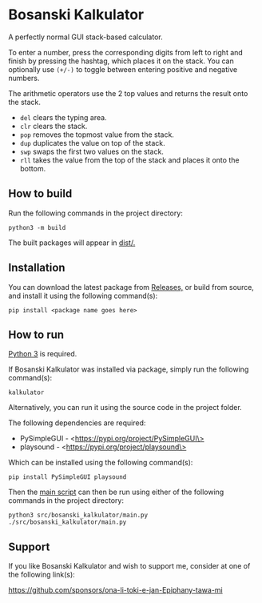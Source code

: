 # Bosanski Kalkulator

A perfectly normal GUI stack-based calculator.

To enter a number, press the corresponding digits from left to right and finish by pressing the hashtag, which places it on the stack. You can optionally use `(+/-)` to toggle between entering positive and negative numbers.

The arithmetic operators use the 2 top values and returns the result onto the stack.

- `del` clears the typing area.
- `clr` clears the stack.
- `pop` removes the topmost value from the stack.
- `dup` duplicates the value on top of the stack.
- `swp` swaps the first two values on the stack.
- `rll` takes the value from the top of the stack and places it onto the bottom.

## How to build

Run the following commands in the project directory:

```console
python3 -m build
```

The built packages will appear in [dist/.](dist "Distributables folder.")

## Installation

You can download the latest package from [Releases,](https://github.com/ona-li-toki-e-jan-Epiphany-tawa-mi/Bosanski-Kalkulator/releases "Bosanski Kalkulator releases.") or build from source, and install it using the following command(s):

```console
pip install <package name goes here>
```

## How to run

[Python 3](https://www.python.org "Python homepage") is required.

If Bosanski Kalkulator was installed via package, simply run the following command(s):

```console
kalkulator
```

Alternatively, you can run it using the source code in the project folder.

The following dependencies are required:

- PySimpleGUI - \<https://pypi.org/project/PySimpleGUI\>
- playsound - \<https://pypi.org/project/playsound\>

Which can be installed using the following command(s):
```console
pip install PySimpleGUI playsound
```

Then the [main script](src/bosanski_kalkulator/main.py "main.py") can then be run using either of the following commands in the project directory:
```console
python3 src/bosanski_kalkulator/main.py
./src/bosanski_kalkulator/main.py
```

## Support

If you like Bosanski Kalkulator and wish to support me, consider at one of the following link(s):

https://github.com/sponsors/ona-li-toki-e-jan-Epiphany-tawa-mi